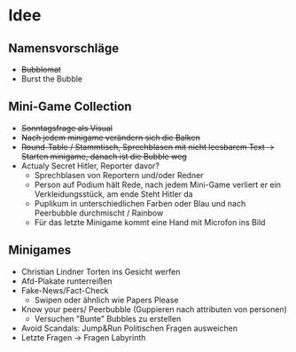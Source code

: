 # Idee

## Namensvorschläge
- ~~Bubblomat~~
- Burst the Bubble
 
## Mini-Game Collection
  - ~~Sonntagsfrage als Visual~~
  - ~~Nach jedem minigame verändern sich die Balken~~
  - ~~Round-Table / Stammtisch, Sprechblasen mit nicht leesbarem Text -> Starten minigame, danach ist die Bubble weg~~
  - Actualy Secret Hitler, Reporter davor?
    - Sprechblasen von Reportern und/oder Redner
    - Person auf Podium hält Rede, nach jedem Mini-Game verliert er ein Verkleidungsstück, am ende Steht Hitler da
    - Puplikum in unterschiedlichen Farben oder Blau und nach Peerbubble durchmischt / Rainbow 
    - Für das letzte Minigame kommt eine Hand mit Microfon ins Bild
 
## Minigames
- Christian Lindner Torten ins Gesicht werfen
- Afd-Plakate runterreißen
- Fake-News/Fact-Check
  - Swipen oder ähnlich wie Papers Please
- Know your peers/ Peerbubble (Guppieren nach attributen von personen)
  - Versuchen "Bunte" Bubbles zu erstellen
- Avoid Scandals: Jump&Run Politischen Fragen ausweichen
- Letzte Fragen -> Fragen Labyrinth
